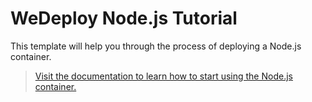 # WeDeploy Node.js Tutorial

This template will help you through the process of deploying a Node.js container.

> [Visit the documentation to learn how to start using the Node.js container.](http://wedeploy.com/tutorials/nodejs/)